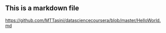 ## This is a markdown file

https://github.com/MTTasini/datasciencecoursera/blob/master/HelloWorld.md
